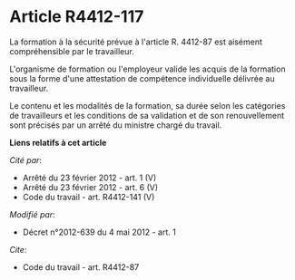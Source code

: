 # Article R4412-117

La formation à la sécurité prévue à l'article R. 4412-87 est aisément compréhensible par le travailleur. 

L'organisme de formation ou l'employeur valide les acquis de la formation sous la forme d'une attestation de compétence
individuelle délivrée au travailleur. 

Le contenu et les modalités de la formation, sa durée selon les catégories de travailleurs et les conditions de sa validation
et de son renouvellement sont précisés par un arrêté du ministre chargé du travail.

**Liens relatifs à cet article**

_Cité par_:

  - Arrêté du 23 février 2012 - art. 1 (V)
  - Arrêté du 23 février 2012 - art. 6 (V)
  - Code du travail - art. R4412-141 (V)

_Modifié par_:

  - Décret n°2012-639 du 4 mai 2012 - art. 1

_Cite_:

  - Code du travail - art. R4412-87
